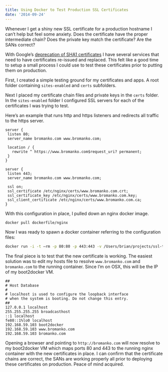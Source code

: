 ```yaml
---
title: Using Docker to Test Production SSL Certificates
date: '2014-09-24'
---
```


Whenever I get a shiny new SSL certificate for a production hostname I can’t help but feel some anxiety. Does the certificate have the proper intermediate chain? Does the private key match the certificate? Are the SANs correct?

With Google’s [deprecation of SHA1 certificates](https://konklone.com/post/why-google-is-hurrying-the-web-to-kill-sha-1) I have several services that need to have certificates re-issued and replaced. This felt like a good time to setup a small process I could use to test these certificates prior to putting them on production.

First, I created a simple testing ground for my certificates and apps.
A root folder containing `sites-enabled` and `certs` subfolders.

Next I placed my certificate chain files and private keys in the `certs` folder.
In the `sites-enabled` folder I configured SSL servers for each of the certificates I was trying to test.

Here’s an example that runs http and https listeners and redirects all traffic to the https server.

```
server {
 listen 80;
 server_name bromanko.com www.bromanko.com;

 location / {
   rewrite ^ https://www.bromanko.com$request_uri? permanent;
 }
}

server {
 listen 443;
 server_name bromanko.com www.bromanko.com;

 ssl on;
 ssl_certificate /etc/nginx/certs/www.bromanko.com.crt;
 ssl_certificate_key /etc/nginx/certs/www.bromanko.com.key;
 ssl_client_certificate /etc/nginx/certs/www.bromanko.com.ca;
}
```

With this configuration in place, I pulled down an nginx docker image.

```bash
docker pull dockerfile/nginx
```

Now I was ready to spawn a docker container referring to the configuration files:

```bash
docker run -i -t —rm -p 80:80 -p 443:443 -v /Users/brian/projects/ssl-test/site-enabled/:/etc/nginx/sites-enabled -v /Users/brian/projects/ssl-test/certs/:/etc/nginx/certs dockerfile/nginx nginx
```

The final piece is to test that the new certificate is working.
The easiest solution was to edit my hosts file to resolve `www.bromanko.com`
and `bromanko.com` to the running container.
Since I’m on OSX, this will be the IP of my boot2docker VM.

```
##
# Host Database
#
# localhost is used to configure the loopback interface
# when the system is booting. Do not change this entry.
##
127.0.0.1 localhost
255.255.255.255 broadcasthost
::1 localhost
fe80::1%lo0 localhost
192.168.59.103 boot2docker
192.168.59.103 www.bromanko.com
192.168.59.103 bromanko.com
```

Opening a browser and pointing to `http://bromanko.com` will now resolve to
my boot2docker VM which maps ports 80 and 443 to the running nginx container
with the new certificates in place. I can confirm that the certificate chains are correct, the SANs are working properly all prior to deploying these certificates on production. Peace of mind acquired.
